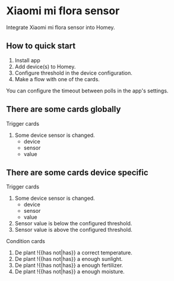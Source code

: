 # Xiaomi mi flora sensor #

Integrate Xiaomi mi flora sensor into Homey.

## How to quick start ##
1. Install app
2. Add device(s) to Homey.
3. Configure threshold in the device configuration.
4. Make a flow with one of the cards.

You can configure the timeout between polls in the app's settings.

## There are some cards globally ##
Trigger cards
1. Some device sensor is changed.
   * device
   * sensor
   * value

## There are some cards device specific ##
Trigger cards
1. Some device sensor is changed.
   * device
   * sensor
   * value
1. Sensor value is below the configured threshold.
2. Sensor value is above the configured threshold.

Condition cards
1. De plant !{{has not|has}} a correct temperature.
2. De plant !{{has not|has}} a enough sunlight.
3. De plant !{{has not|has}} a enough fertilizer.
4. De plant !{{has not|has}} a enough moisture.